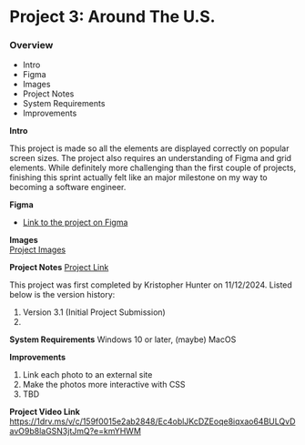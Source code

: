 # Project 3: Around The U.S.

### Overview

- Intro
- Figma
- Images
- Project Notes
- System Requirements
- Improvements

**Intro**

This project is made so all the elements are displayed correctly on popular screen sizes. The project also requires an understanding of Figma and grid elements. While definitely more challenging than the first couple of projects, finishing this sprint actually felt like an major milestone on my way to becoming a software engineer.

**Figma**

- [Link to the project on Figma](https://www.figma.com/file/ii4xxsJ0ghevUOcssTlHZv/Sprint-3%3A-Around-the-US?node-id=0%3A1)

**Images**  
[Project Images](./demo_images/ "Sample Photos")

**Project Notes**
[Project Link](https://khunter101.github.io/se_project_aroundtheus/ "Around the US")

This project was first completed by Kristopher Hunter on 11/12/2024. Listed below is the version history:

1. Version 3.1 (Initial Project Submission)
2.

**System Requirements**
Windows 10 or later, (maybe) MacOS

**Improvements**

1. Link each photo to an external site
2. Make the photos more interactive with CSS
3. TBD

**Project Video Link**
https://1drv.ms/v/c/159f0015e2ab2848/Ec4oblJKcDZEoqe8iqxao64BULQvDavO9b8laGSN3jtJmQ?e=kmYHWM
